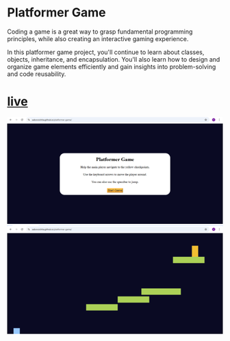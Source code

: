 # Platformer Game

Coding a game is a great way to grasp fundamental programming principles, while also creating an interactive gaming experience.

In this platformer game project, you'll continue to learn about classes, objects, inheritance, and encapsulation. You'll also learn how to design and organize game elements efficiently and gain insights into problem-solving and code reusability.

# [live](https://sabovoichita.github.io/platformer-game/)

![preview](preview.png)
![preview1](preview1.png)
